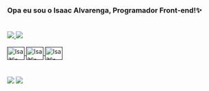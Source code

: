 ### Opa eu sou o Isaac Alvarenga, Programador Front-end!✨
#
<div>
  <a href="   ">
  <img heigth="100em" src="https://github-readme-stats.vercel.app/api?username=isaacalvarenga2023&show_icons=true&theme=dark"/>
  <img heigth="100em" src= "https://github-readme-stats.vercel.app/api/top-langs/?username=isaacalvarenga2023&layout=compact&langs_count-=16&theme=dark"/>
<div>

<div style="display: inline_block"><br>
  <img align="center" alt="Isaac-Html" height="30" width="40" src="https://cdn.jsdelivr.net/gh/devicons/devicon/icons/html5/html5-original.svg">
  <img align="center" alt="Isaac-Css" height="30" width="40" src="https://cdn.jsdelivr.net/gh/devicons/devicon/icons/css3/css3-original.svg">
  <img align="center" alt="Isaac-JS" height="30" width="40" src="https://cdn.jsdelivr.net/gh/devicons/devicon/icons/javascript/javascript-original.svg">
</div>

#

<div>
  <a href="mailto:isaac.alvarenga2020@gmail.com" target ="_blank"><img src="https://img.shields.io/badge/Gmail-D14836?style=for-the-badge&logo=gmail&logoColor=white" target="_blanck"></a>
  <a href="https://www.linkedin.com/in/isaac-alvarenga-andrade-387b37267/" target ="_blank"><img src="https://img.shields.io/badge/LinkedIn-0077B5?style=for-the badge&logo=linkedin&logoColor=white" target="_blanck"></a>

</div>
